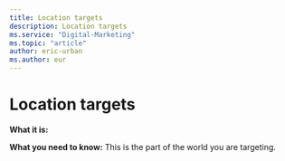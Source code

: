 ```yaml
---
title: Location targets
description: Location targets
ms.service: "Digital-Marketing"
ms.topic: "article"
author: eric-urban
ms.author: eur
---
```


# Location targets

**What it is:**

**What you need to know:**   This is the part of the world you are targeting.


